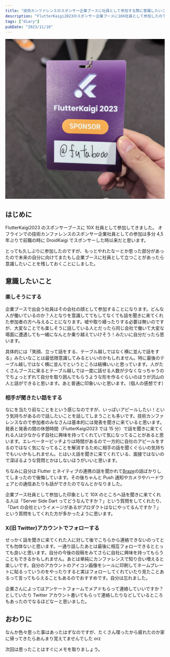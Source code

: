 ```yaml
---
title: "技術カンファレンスのスポンサー企業ブースに社員として参加する際に意識したいこと"
description: "FlutterKaigi2023のスポンサー企業ブースに10X社員として参加したのでその時に意識したことや気付き学びについて"
tags: ["diary"]
pubDate: "2023/11/10"
---
```


![](../../../assets/2023/flutterkaigi2023-sponsor/20231111002238.jpeg)

## はじめに

FlutterKaigi2023 のスポンサーブースに 10X 社員として参加してきました。
オフラインでの技術カンファレンスのスポンサー企業社員としての参加は多分 4,5 年ぶりで前職の時に DroidKaigi でスポンサーした時以来だと思います。

とっても久しぶりに参加したのですが、もっとやれたなーとか思った部分があったので未来の自分に向けてまたもし企業ブースに社員として立つことがあったら意識したいことを残しておくことにしました。

## 意識したいこと

### 楽しそうにする

企業ブースで出会う社員はその会社の顔として参加することになります。どんな人が働いているのか？人となりを意識しててもしてなくても話を聞きに来てくれた参加者の方へ与えることになります。嘘や取り繕ったりする必要は無いのですが、大変なことでも楽しそうに話している人とだったら同じ会社で働いて大変な場面に遭遇しても一緒になんとか乗り越えていけそう！みたいに自分だったら思います。

具体的には「笑顔、立って話をする、テーブル越しではなく横に並んで話をする」みたいなことは最低限意識してみるといいのかもしれません。特に最後のテーブル越しではなく横に並んでというところは結構いいと思っています。人がたくさんブースに来るとテーブル越しでは一度に話せる人数が少なくなっちゃうのでちょっとずれて自分を取り囲んでもらうような形を作るぐらいのほうが沢山の人と話ができると思います。あと普通に印象いいと思います。（個人の感想です）

### 相手が聞きたい話をする

なにを当たり前なことをという感じなのですが、いっぱいアピールしたい！という気持ちがあるので話したいことを話してしまうことも多いです。技術カンファレンスなので参加者のみなさんは基本的には発表を聞きに来ていると思います。発表と発表の間の休憩時間（FlutterKaigi2023 では 15 分）で話を聞きに来てくれる人は少なからず自社に興味を持ってくれていて気になってることがあると思います。エレベーターピッチよりは時間があるので一方的に自社のアピールをするのではなく気になってることを解消するために相手の話を聞くぐらいの気持ちでもいいかもしれません。とはいえ話を聞きに来てくれている、面接ではないので深ぼるような質問とかはしないほうがいいと思います。

ちなみに自分は Flutter とネイティブの連携の話を聞かれて[Braze](https://www.braze.co.jp/)の話ばかりしてしまったので後悔しています。その後ちゃんと Push 通知やカメラやハードウェアとの通信あたりも話ができたのでなんとかなりました。

企業ブース社員として参加した印象として 10X のところへ話を聞きに来てくれる人は「Server Side Dart ってどうなんですか？」という質問をしてくれたり、「Dart の会社というイメージがあるがプロダクトはなにやってるんですか？」という質問をしてくれた方が多かったように思います。

### X(旧 Twitter)アカウントでフォローする

せっかく話を聞きに来てくれた人に対して後でこちらから連絡できないのってとても勿体ないと思います。一通り話したあとは最後に相互フォローできるととっても良いと思います。自分の今後の投稿をみてさらに自社に興味を持ってもらうこともできるかもしれません。あとは単純にカンファレンスで知り合い増えると楽しいです。自分のアカウントのアイコン画像をシールに印刷してネームプレートに貼るっていうのをやったりすると実はフォローしてくれていたり見たことあるって言ってもらえることもあるのでおすすめです。自分は忘れました。

企業さんによってはアンケートフォームでメアドもらって連絡していいですか？としていたり Twitter アカウント書いてもらって連絡したりなどしているところもあったのでなるほどなーと思いました。

## おわりに

なんか色々思った事はあったはずなのですが、たくさん喋ったから疲れたのか家に帰ってきたらあんまり覚えてませんでした orz

次回は思ったことはすぐにメモを取りましょう。
